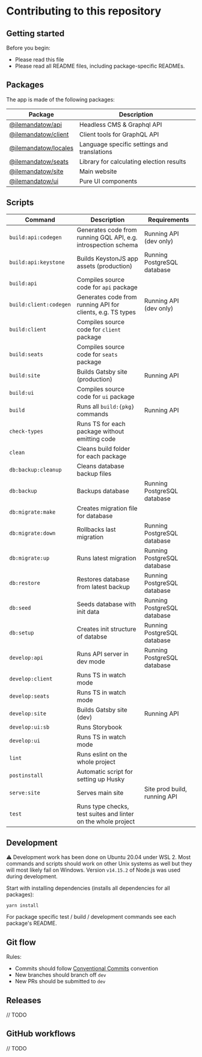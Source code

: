 # Contributing to this repository

## Getting started

Before you begin:

- Please read this file
- Please read all README files, including package-specific READMEs.

## Packages

The app is made of the following packages:

| Package                             | Description                                 |
| ----------------------------------- | ------------------------------------------- |
| [@ilemandatow/api][api-pkg]         | Headless CMS & Graphql API                  |
| [@ilemandatow/client][client-pkg]   | Client tools for GraphQL API                |
| [@ilemandatow/locales][locales-pkg] | Language specific settings and translations |
| [@ilemandatow/seats][seats-pkg]     | Library for calculating election results    |
| [@ilemandatow/site][site-pkg]       | Main website                                |
| [@ilemandatow/ui][ui-pkg]           | Pure UI components                          |

## Scripts

| Command                | Description                                                    | Requirements                 |
| ---------------------- | -------------------------------------------------------------- | ---------------------------- |
| `build:api:codegen`    | Generates code from running GQL API, e.g. introspection schema | Running API (dev only)       |
| `build:api:keystone`   | Builds KeystonJS app assets (production)                       | Running PostgreSQL database  |
| `build:api`            | Compiles source code for `api` package                         |                              |
| `build:client:codegen` | Generates code from running API for clients, e.g. TS types     | Running API (dev only)       |
| `build:client`         | Compiles source code for `client` package                      |                              |
| `build:seats`          | Compiles source code for `seats` package                       |                              |
| `build:site`           | Builds Gatsby site (production)                                | Running API                  |
| `build:ui`             | Compiles source code for `ui` package                          |                              |
| `build`                | Runs all `build:{pkg}` commands                                | Running API                  |
| `check-types`          | Runs TS for each package without emitting code                 |                              |
| `clean`                | Cleans build folder for each package                           |                              |
| `db:backup:cleanup`    | Cleans database backup files                                   |                              |
| `db:backup`            | Backups database                                               | Running PostgreSQL database  |
| `db:migrate:make`      | Creates migration file for database                            |                              |
| `db:migrate:down`      | Rollbacks last migration                                       | Running PostgreSQL database  |
| `db:migrate:up`        | Runs latest migration                                          | Running PostgreSQL database  |
| `db:restore`           | Restores database from latest backup                           | Running PostgreSQL database  |
| `db:seed`              | Seeds database with init data                                  | Running PostgreSQL database  |
| `db:setup`             | Creates init structure of databse                              | Running PostgreSQL database  |
| `develop:api`          | Runs API server in dev mode                                    | Running PostgreSQL database  |
| `develop:client`       | Runs TS in watch mode                                          |                              |
| `develop:seats`        | Runs TS in watch mode                                          |                              |
| `develop:site`         | Builds Gatsby site (dev)                                       | Running API                  |
| `develop:ui:sb`        | Runs Storybook                                                 |                              |
| `develop:ui`           | Runs TS in watch mode                                          |                              |
| `lint`                 | Runs eslint on the whole project                               |                              |
| `postinstall`          | Automatic script for setting up Husky                          |                              |
| `serve:site`           | Serves main site                                               | Site prod build, running API |
| `test`                 | Runs type checks, test suites and linter on the whole project  |                              |

## Development

:warning: Development work has been done on Ubuntu 20.04 under WSL 2. Most commands and scripts should work on other Unix systems as well but they will most likely fail on Windows. Version `v14.15.2` of Node.js was used during development.

Start with installing dependencies (installs all dependencies for all packages):

```
yarn install
```

For package specific test / build / development commands see each package's README.

## Git flow

Rules:

- Commits should follow [Conventional Commits][ccommits] convention
- New branches should branch off `dev`
- New PRs should be submitted to `dev`

## Releases

// TODO

## GitHub workflows

// TODO

[api-pkg]: https://github.com/MMMalik/ilemandatow/tree/main/packages/api
[client-pkg]: https://github.com/MMMalik/ilemandatow/tree/main/packages/client
[locales-pkg]: https://github.com/MMMalik/ilemandatow/tree/main/packages/locales
[seats-pkg]: https://github.com/MMMalik/ilemandatow/tree/main/packages/seats
[site-pkg]: https://github.com/MMMalik/ilemandatow/tree/main/packages/site
[ui-pkg]: https://github.com/MMMalik/ilemandatow/tree/main/packages/ui
[ccommits]: https://www.conventionalcommits.org/en/v1.0.0/
